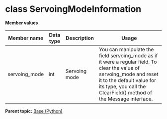 # class ServoingModeInformation

 **Member values** 

|Member name|Data type|Description|Usage|
|-----------|---------|-----------|-----|
|servoing\_mode|int|Servoing mode|You can manipulate the field servoing\_mode as if it were a regular field. To clear the value of servoing\_mode and reset it to the default value for its type, you call the ClearField\(\) method of the Message interface.|

**Parent topic:** [Base \(Python\)](../../summary_pages/Base.md)

